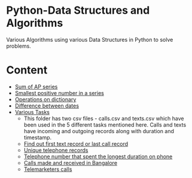 # Python-Data Structures and Algorithms

Various Algorithms using various Data Structures in Python to solve problems.

# Content

- [Sum of AP series](https://github.com/Priktopic/python-dsa/blob/main/sum_of_ap_series.py)
- [Smallest positive number in a series](https://github.com/Priktopic/python-dsa/tree/main/smallest_positive)
- [Operations on dictionary](https://github.com/Priktopic/python-dsa/blob/main/operations_on_dictionary.py)
- [Difference between dates](https://github.com/Priktopic/python-dsa/blob/main/date-difference.py)
- [Various Tasks](https://github.com/Priktopic/python-dsa/tree/main/tasks)
  - This folder has two csv files - calls.csv and texts.csv which have been used in the 5 different tasks mentioned here. Calls and texts have incoming and outgoing records along with duration and timestamp.
  - [Find out first text record or last call record](https://github.com/Priktopic/python-dsa/tree/main/tasks)
  - [Unique telephone records](https://github.com/Priktopic/python-dsa/blob/main/tasks/task1_different_unique_mob_numbers.py)
  - [Telephone number that spent the longest duration on phone](https://github.com/Priktopic/python-dsa/blob/main/tasks/task2_longst_dur_call.py)
  - [Calls made and received in Bangalore](https://github.com/Priktopic/python-dsa/blob/main/tasks/task3_various_calls_made_to_and_from_BLR.py)
  - [Telemarketers calls](https://github.com/Priktopic/python-dsa/blob/main/tasks/task4_telemarketing_calls.py)
